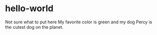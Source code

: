 # hello-world
Not sure what to put here
My favorite color is green and my dog Percy is the cutest dog on the planet.
